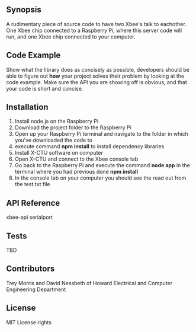 ## Synopsis

A rudimentary piece of source code to have two Xbee's talk to eachother. One Xbee chip connected to a Raspberry Pi, where this server code will run, and one Xbee chip connected to your computer.

## Code Example

Show what the library does as concisely as possible, developers should be able to figure out **how** your project solves their problem by looking at the code example. Make sure the API you are showing off is obvious, and that your code is short and concise.


## Installation

1. Install node.js on the Raspberry Pi
2. Download the project folder to the Raspberry Pi
3. Open up your Raspberry Pi terminal and navigate to the folder in which you've downloaded the code to
4. execute command **npm install** to install dependency libraries 
5. Install X-CTU software on computer 
6. Open X-CTU and connect to the Xbee console tab
7. Go back to the Raspberry Pi and execute the command **node app** in the terminal where you had previous done **npm install**
8. In the console tab on your computer you should see the read out from the test.txt file

## API Reference

xbee-api
serialport

## Tests

TBD

## Contributors

Trey Morris and David Nessbeth of Howard Electrical and Computer Engineering Department

## License

MIT License rights
